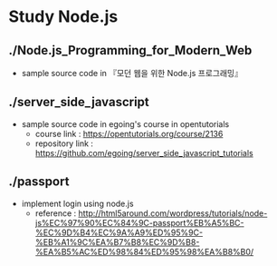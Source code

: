 # Study Node.js
## ./Node.js_Programming_for_Modern_Web
- sample source code in 『모던 웹을 위한 Node.js 프로그래밍』

## ./server_side_javascript
- sample source code in egoing's course in opentutorials
	- course link : https://opentutorials.org/course/2136
	- repository link : https://github.com/egoing/server_side_javascript_tutorials
## ./passport
- implement login using node.js
	- reference : http://html5around.com/wordpress/tutorials/node-js%EC%97%90%EC%84%9C-passport%EB%A5%BC-%EC%9D%B4%EC%9A%A9%ED%95%9C-%EB%A1%9C%EA%B7%B8%EC%9D%B8-%EA%B5%AC%ED%98%84%ED%95%98%EA%B8%B0/
